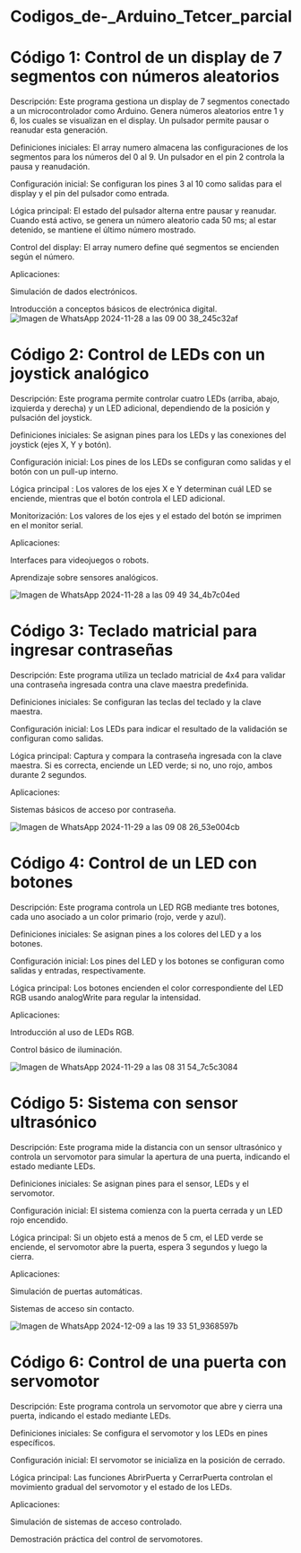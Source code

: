# Codigos_de-_Arduino_Tetcer_parcial
# Código 1: Control de un display de 7 segmentos con números aleatorios

Descripción: Este programa gestiona un display de 7 segmentos conectado a un microcontrolador como Arduino. Genera números aleatorios entre 1 y 6, los cuales se visualizan en el display. Un pulsador permite pausar o reanudar esta generación.

Definiciones iniciales: El array numero almacena las configuraciones de los segmentos para los números del 0 al 9. Un pulsador en el pin 2 controla la pausa y reanudación.

Configuración inicial: Se configuran los pines 3 al 10 como salidas para el display y el pin del pulsador como entrada.

Lógica principal: El estado del pulsador alterna entre pausar y reanudar. Cuando está activo, se genera un número aleatorio cada 50 ms; al estar detenido, se mantiene el último número mostrado.

Control del display: El array numero define qué segmentos se encienden según el número.

Aplicaciones:

Simulación de dados electrónicos.

Introducción a conceptos básicos de electrónica digital.
![Imagen de WhatsApp 2024-11-28 a las 09 00 38_245c32af](https://github.com/user-attachments/assets/ddf83461-ddcf-46fe-9a54-120745f3a9a3)

# Código 2: Control de LEDs con un joystick analógico

Descripción: Este programa permite controlar cuatro LEDs (arriba, abajo, izquierda y derecha) y un LED adicional, dependiendo de la posición y pulsación del joystick.

Definiciones iniciales: Se asignan pines para los LEDs y las conexiones del joystick (ejes X, Y y botón).

Configuración inicial: Los pines de los LEDs se configuran como salidas y el botón con un pull-up interno.

Lógica principal : Los valores de los ejes X e Y determinan cuál LED se enciende, mientras que el botón controla el LED adicional.

Monitorización: Los valores de los ejes y el estado del botón se imprimen en el monitor serial.

Aplicaciones:

Interfaces para videojuegos o robots.

Aprendizaje sobre sensores analógicos.

![Imagen de WhatsApp 2024-11-28 a las 09 49 34_4b7c04ed](https://github.com/user-attachments/assets/6357d759-e712-4194-a547-d721780becf5)


# Código 3: Teclado matricial para ingresar contraseñas

Descripción: Este programa utiliza un teclado matricial de 4x4 para validar una contraseña ingresada contra una clave maestra predefinida.

Definiciones iniciales: Se configuran las teclas del teclado y la clave maestra.

Configuración inicial: Los LEDs para indicar el resultado de la validación se configuran como salidas.

Lógica principal: Captura y compara la contraseña ingresada con la clave maestra. Si es correcta, enciende un LED verde; si no, uno rojo, ambos durante 2 segundos.

Aplicaciones:

Sistemas básicos de acceso por contraseña.

![Imagen de WhatsApp 2024-11-29 a las 09 08 26_53e004cb](https://github.com/user-attachments/assets/f0d40abd-76a4-4f0a-a1ac-df22c6060556)


# Código 4: Control de un LED  con botones

Descripción: Este programa controla un LED RGB mediante tres botones, cada uno asociado a un color primario (rojo, verde y azul).

Definiciones iniciales: Se asignan pines a los colores del LED y a los botones.

Configuración inicial: Los pines del LED y los botones se configuran como salidas y entradas, respectivamente.

Lógica principal: Los botones encienden el color correspondiente del LED RGB usando analogWrite para regular la intensidad.

Aplicaciones:

Introducción al uso de LEDs RGB.

Control básico de iluminación.

![Imagen de WhatsApp 2024-11-29 a las 08 31 54_7c5c3084](https://github.com/user-attachments/assets/9cb78fba-6c56-4012-8754-f2e0e18866e2)


# Código 5: Sistema con sensor ultrasónico 

Descripción: Este programa mide la distancia con un sensor ultrasónico y controla un servomotor para simular la apertura de una puerta, indicando el estado mediante LEDs.

Definiciones iniciales: Se asignan pines para el sensor, LEDs y el servomotor.

Configuración inicial: El sistema comienza con la puerta cerrada y un LED rojo encendido.

Lógica principal: Si un objeto está a menos de 5 cm, el LED verde se enciende, el servomotor abre la puerta, espera 3 segundos y luego la cierra.

Aplicaciones:

Simulación de puertas automáticas.

Sistemas de acceso sin contacto.

![Imagen de WhatsApp 2024-12-09 a las 19 33 51_9368597b](https://github.com/user-attachments/assets/4a1b206a-086a-47ba-90ed-fc9c7fff3c31)



# Código 6: Control de una puerta con servomotor

Descripción: Este programa controla un servomotor que abre y cierra una puerta, indicando el estado mediante LEDs.

Definiciones iniciales: Se configura el servomotor y los LEDs en pines específicos.

Configuración inicial: El servomotor se inicializa en la posición de cerrado.

Lógica principal: Las funciones AbrirPuerta y CerrarPuerta controlan el movimiento gradual del servomotor y el estado de los LEDs.

Aplicaciones:

Simulación de sistemas de acceso controlado.

Demostración práctica del control de servomotores.
